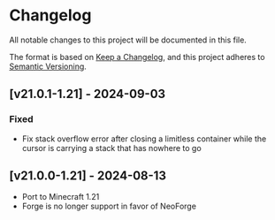 # Changelog
All notable changes to this project will be documented in this file.

The format is based on [Keep a Changelog](https://keepachangelog.com/en/1.0.0/),
and this project adheres to [Semantic Versioning](https://semver.org/spec/v2.0.0.html).

## [v21.0.1-1.21] - 2024-09-03
### Fixed
- Fix stack overflow error after closing a limitless container while the cursor is carrying a stack that has nowhere to go

## [v21.0.0-1.21] - 2024-08-13
- Port to Minecraft 1.21
- Forge is no longer support in favor of NeoForge
